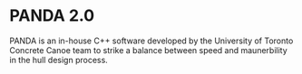 # PANDA 2.0

PANDA is an in-house C++ software developed by the University of Toronto Concrete Canoe team to strike a balance between speed and maunerbility in the hull design process.
